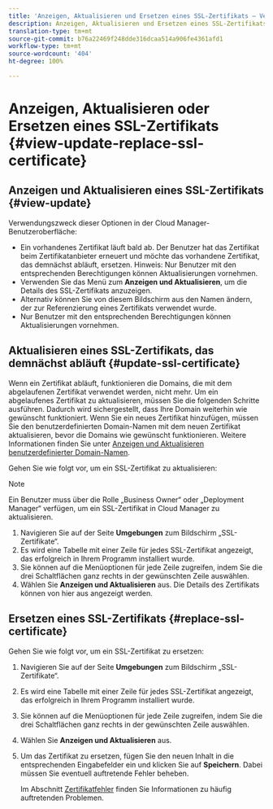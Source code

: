 ```yaml
---
title: 'Anzeigen, Aktualisieren und Ersetzen eines SSL-Zertifikats – Verwalten von SSL '
description: Anzeigen, Aktualisieren und Ersetzen eines SSL-Zertifikats – Verwalten von SSL-Zertifikaten
translation-type: tm+mt
source-git-commit: b76a22469f248dde316dcaa514a906fe4361afd1
workflow-type: tm+mt
source-wordcount: '404'
ht-degree: 100%

---
```



# Anzeigen, Aktualisieren oder Ersetzen eines SSL-Zertifikats {#view-update-replace-ssl-certificate}

## Anzeigen und Aktualisieren eines SSL-Zertifikats {#view-update}

Verwendungszweck dieser Optionen in der Cloud Manager-Benutzeroberfläche:

* Ein vorhandenes Zertifikat läuft bald ab. Der Benutzer hat das Zertifikat beim Zertifikatanbieter erneuert und möchte das vorhandene Zertifikat, das demnächst abläuft, ersetzen. Hinweis: Nur Benutzer mit den entsprechenden Berechtigungen können Aktualisierungen vornehmen.
* Verwenden Sie das Menü zum **Anzeigen und Aktualisieren**, um die Details des SSL-Zertifikats anzuzeigen.
* Alternativ können Sie von diesem Bildschirm aus den Namen ändern, der zur Referenzierung eines Zertifikats verwendet wurde.
* Nur Benutzer mit den entsprechenden Berechtigungen können Aktualisierungen vornehmen.


## Aktualisieren eines SSL-Zertifikats, das demnächst abläuft {#update-ssl-certificate}

Wenn ein Zertifikat abläuft, funktionieren die Domains, die mit dem abgelaufenen Zertifikat verwendet werden, nicht mehr. Um ein abgelaufenes Zertifikat zu aktualisieren, müssen Sie die folgenden Schritte ausführen. Dadurch wird sichergestellt, dass Ihre Domain weiterhin wie gewünscht funktioniert. Wenn Sie ein neues Zertifikat hinzufügen, müssen Sie den benutzerdefinierten Domain-Namen mit dem neuen Zertifikat aktualisieren, bevor die Domains wie gewünscht funktionieren. Weitere Informationen finden Sie unter [Anzeigen und Aktualisieren benutzerdefinierter Domain-Namen](/help/implementing/cloud-manager/custom-domain-names/view-update-replace-custom-domain-name.md).

Gehen Sie wie folgt vor, um ein SSL-Zertifikat zu aktualisieren:

>[!NOTE]
>Ein Benutzer muss über die Rolle „Business Owner“ oder „Deployment Manager“ verfügen, um ein SSL-Zertifikat in Cloud Manager zu aktualisieren.

1. Navigieren Sie auf der Seite **Umgebungen** zum Bildschirm „SSL-Zertifikate“.
1. Es wird eine Tabelle mit einer Zeile für jedes SSL-Zertifikat angezeigt, das erfolgreich in Ihrem Programm installiert wurde.
1. Sie können auf die Menüoptionen für jede Zeile zugreifen, indem Sie die drei Schaltflächen ganz rechts in der gewünschten Zeile auswählen.
1. Wählen Sie **Anzeigen und Aktualisieren** aus. Die Details des Zertifikats können von hier aus angezeigt werden.

## Ersetzen eines SSL-Zertifikats {#replace-ssl-certificate}

Gehen Sie wie folgt vor, um ein SSL-Zertifikat zu ersetzen:

1. Navigieren Sie auf der Seite **Umgebungen** zum Bildschirm „SSL-Zertifikate“.
1. Es wird eine Tabelle mit einer Zeile für jedes SSL-Zertifikat angezeigt, das erfolgreich in Ihrem Programm installiert wurde.
1. Sie können auf die Menüoptionen für jede Zeile zugreifen, indem Sie die drei Schaltflächen ganz rechts in der gewünschten Zeile auswählen.
1. Wählen Sie **Anzeigen und Aktualisieren** aus.
1. Um das Zertifikat zu ersetzen, fügen Sie den neuen Inhalt in die entsprechenden Eingabefelder ein und klicken Sie auf **Speichern**. Dabei müssen Sie eventuell auftretende Fehler beheben.

   Im Abschnitt [Zertifikatfehler](/help/implementing/cloud-manager/managing-ssl-certifications/add-ssl-certificate.md#certificate-error) finden Sie Informationen zu häufig auftretenden Problemen.